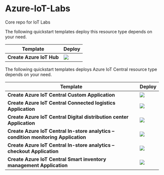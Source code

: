 # Azure-IoT-Labs
Core repo for IoT Labs

The following quickstart templates deploy this resource type depends on your need.

 

| Template                                                     | Deploy                                                       |
| ------------------------------------------------------------ | ------------------------------------------------------------ |
|  **Create Azure IoT Hub** | <a href="https://portal.azure.com/#create/Microsoft.Template/uri/https%3A%2F%2Fraw.githubusercontent.com%2FAshokPeddakotla-MSFT%2FAzure-IoT-Labs%2Fmaster%2Ftemplate.json%3Ftoken%3DAKS6JQ6JWQG56QGPDD5UIQK5QHLX6" target="_blank"> <img src="http://azuredeploy.net/deploybutton.png"/></a>|



The following quickstart templates deploys Azure IoT Central resource type depends on your need.

 

| Template                                                     | Deploy                                                       |
| ------------------------------------------------------------ | ------------------------------------------------------------ |
|  **Create Azure IoT Central Custom Application** | <a href="https://apps.azureiotcentral.com/build/new/e89e8f5e-b8e8-45f5-b8f2-6eb8bd93a793" target="_blank"> <img src="http://azuredeploy.net/deploybutton.png"/></a>|
|  **Create Azure IoT Central Connected logistics Application** | <a href="https://apps.azureiotcentral.com/build/new/connected-logistics" target="_blank"> <img src="http://azuredeploy.net/deploybutton.png"/></a>|
|  **Create Azure IoT Central Digital distribution center Application** | <a href="https://apps.azureiotcentral.com/build/new/digital-distribution" target="_blank"> <img src="http://azuredeploy.net/deploybutton.png"/></a>|
|  **Create Azure IoT Central In-store analytics – condition monitoring Application** | <a href="https://apps.azureiotcentral.com/build/new/in-store-analytics-condition" target="_blank"> <img src="http://azuredeploy.net/deploybutton.png"/></a>|
|  **Create Azure IoT Central In-store analytics – checkout Application** | <a href="https://apps.azureiotcentral.com/build/new/in-store-analytics-checkout" target="_blank"> <img src="http://azuredeploy.net/deploybutton.png"/></a>|
|  **Create Azure IoT Central Smart inventory management Application** | <a href="https://apps.azureiotcentral.com/build/new/smart-inventory" target="_blank"> <img src="http://azuredeploy.net/deploybutton.png"/></a>|


